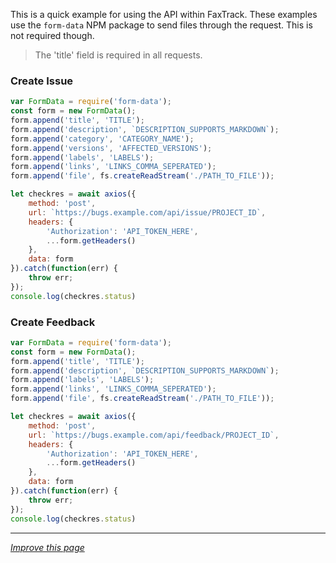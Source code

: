 This is a quick example for using the API within FaxTrack. These examples use the  `form-data` NPM package to send files through the request. This is not required though.

> The 'title' field is required in all requests.


### Create Issue

```js
var FormData = require('form-data');
const form = new FormData();
form.append('title', 'TITLE');
form.append('description', `DESCRIPTION_SUPPORTS_MARKDOWN`);
form.append('category', 'CATEGORY_NAME');
form.append('versions', 'AFFECTED_VERSIONS');
form.append('labels', 'LABELS');
form.append('links', 'LINKS_COMMA_SEPERATED');
form.append('file', fs.createReadStream('./PATH_TO_FILE'));

let checkres = await axios({
    method: 'post',
    url: `https://bugs.example.com/api/issue/PROJECT_ID`,
    headers: {
        'Authorization': 'API_TOKEN_HERE',
        ...form.getHeaders()
    },
    data: form
}).catch(function(err) {
    throw err;
});
console.log(checkres.status)
```

### Create Feedback

```js
var FormData = require('form-data');
const form = new FormData();
form.append('title', 'TITLE');
form.append('description', `DESCRIPTION_SUPPORTS_MARKDOWN`);
form.append('labels', 'LABELS');
form.append('links', 'LINKS_COMMA_SEPERATED');
form.append('file', fs.createReadStream('./PATH_TO_FILE'));

let checkres = await axios({
    method: 'post',
    url: `https://bugs.example.com/api/feedback/PROJECT_ID`,
    headers: {
        'Authorization': 'API_TOKEN_HERE',
        ...form.getHeaders()
    },
    data: form
}).catch(function(err) {
    throw err;
});
console.log(checkres.status)
```

---

*[Improve this page](https://github.com/FAXES/Documentation/tree/main/Product%20Documentation/FaxTrack)*
